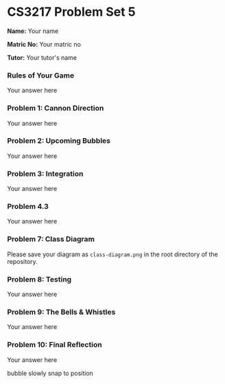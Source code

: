 CS3217 Problem Set 5
==

**Name:** Your name

**Matric No:** Your matric no

**Tutor:** Your tutor's name

### Rules of Your Game

Your answer here


### Problem 1: Cannon Direction

Your answer here


### Problem 2: Upcoming Bubbles

Your answer here


### Problem 3: Integration

Your answer here


### Problem 4.3

Your answer here


### Problem 7: Class Diagram

Please save your diagram as `class-diagram.png` in the root directory of the repository.

### Problem 8: Testing

Your answer here


### Problem 9: The Bells & Whistles

Your answer here


### Problem 10: Final Reflection

Your answer here



bubble slowly snap to position

